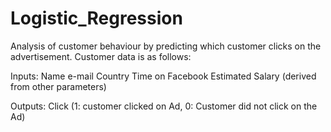 # Logistic_Regression
Analysis of customer behaviour by predicting which customer clicks on the advertisement. Customer data is as follows:

Inputs:
Name
e-mail
Country
Time on Facebook
Estimated Salary (derived from other parameters)

Outputs:
Click (1: customer clicked on Ad, 0: Customer did not click on the Ad)
